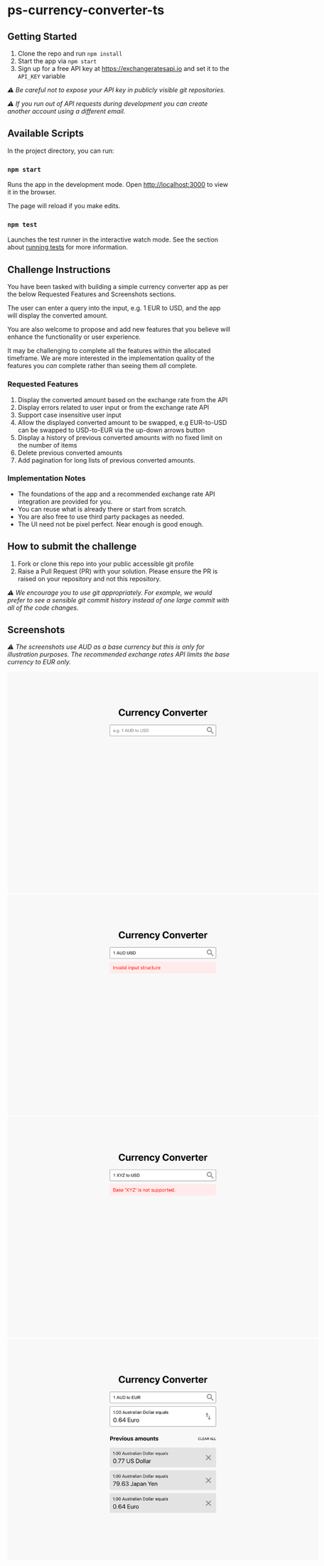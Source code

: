 # ps-currency-converter-ts

## Getting Started

1. Clone the repo and run `npm install`
2. Start the app via `npm start`
3. Sign up for a free API key at https://exchangeratesapi.io and set it to the `API_KEY` variable

_⚠️ Be careful not to expose your API key in publicly visible git repositories._

_⚠️ If you run out of API requests during development you can create another account using a different email._

## Available Scripts

In the project directory, you can run:

### `npm start`

Runs the app in the development mode.
Open [http://localhost:3000](http://localhost:3000) to view it in the browser.

The page will reload if you make edits.

### `npm test`

Launches the test runner in the interactive watch mode.
See the section about [running tests](https://facebook.github.io/create-react-app/docs/running-tests) for more information.

## Challenge Instructions

You have been tasked with building a simple currency converter app as per the below Requested Features and Screenshots sections.

The user can enter a query into the input, e.g. 1 EUR to USD, and the app will display the converted amount.

You are also welcome to propose and add new features that you believe will enhance the functionality or user experience.

It may be challenging to complete all the features within the allocated timeframe. We are more interested in the implementation quality of the features you _can_ complete rather than seeing them _all_ complete.

### Requested Features

1. Display the converted amount based on the exchange rate from the API
2. Display errors related to user input or from the exchange rate API
3. Support case insensitive user input
4. Allow the displayed converted amount to be swapped, e.g EUR-to-USD can be swapped to USD-to-EUR via the up-down arrows button
5. Display a history of previous converted amounts with no fixed limit on the number of items
6. Delete previous converted amounts
7. Add pagination for long lists of previous converted amounts.

### Implementation Notes

- The foundations of the app and a recommended exchange rate API integration are provided for you.
- You can reuse what is already there or start from scratch.
- You are also free to use third party packages as needed.
- The UI need not be pixel perfect. Near enough is good enough.

## How to submit the challenge

1. Fork or clone this repo into your public accessible git profile
2. Raise a Pull Request (PR) with your solution. Please ensure the PR is raised on your repository and not this repository.

_⚠️ We encourage you to use git appropriately. For example, we would prefer to see a sensible git commit history instead of one large commit with all of the code changes._

## Screenshots

_⚠️ The screenshots use AUD as a base currency but this is only for illustration purposes. The recommended exchange rates API limits the base currency to EUR only._

<img src="assets/screen-01.png" alt="screenshot" style="max-width: 700px"/>
<img src="assets/screen-02.png" alt="screenshot" style="max-width: 700px"/>
<img src="assets/screen-03.png" alt="screenshot" style="max-width: 700px"/>
<img src="assets/screen-04.png" alt="screenshot" style="max-width: 700px"/>
